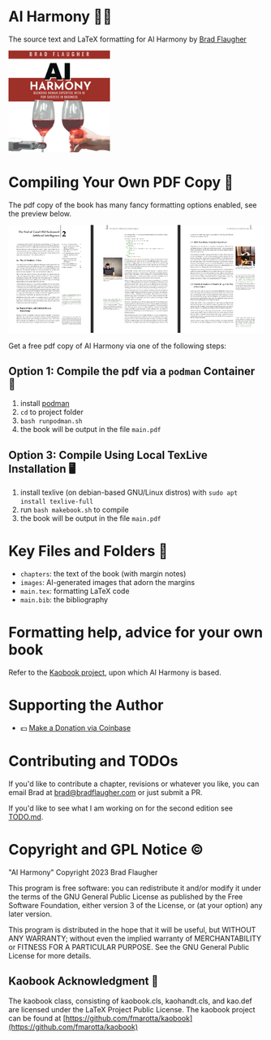 # AI Harmony 🌟🤖

The source text and LaTeX formatting for AI Harmony by [Brad Flaugher](https://bradflaugher.com)

<img src="./covers/BradFlaugher-Audiobook.png" alt="Description" width="200" height="200">

# Compiling Your Own PDF Copy 📄

The pdf copy of the book has many fancy formatting options enabled, see the preview below.

![pdf example](./preview.png)

Get a free pdf copy of AI Harmony via one of the following steps:

## Option 1: Compile the pdf via a ```podman``` Container 🚀

1. install [podman](https://podman.io/)
2. ```cd``` to project folder
3. ```bash runpodman.sh```
4. the book will be output in the file ```main.pdf```

## Option 3: Compile Using Local TexLive Installation 🖥️

1. install texlive (on debian-based GNU/Linux distros) with ```sudo apt install texlive-full```
2. run ```bash makebook.sh``` to compile
4. the book will be output in the file ```main.pdf```

# Key Files and Folders 📂

* `chapters`: the text of the book (with margin notes) 
* `images`: AI-generated images that adorn the margins
* `main.tex`: formatting LaTeX code
* `main.bib`: the bibliography

# Formatting help, advice for your own book

Refer to the [Kaobook project](https://github.com/fmarotta/kaobook), upon which AI Harmony is based.

# Supporting the Author

* 💵 [Make a Donation via Coinbase](https://commerce.coinbase.com/checkout/ea43ea82-2708-4562-966b-bf30800ec592)

# Contributing and TODOs

If you'd like to contribute a chapter, revisions or whatever you like, you can email Brad at [brad@bradflaugher.com](mailto:brad@bradflaugher.com) or just submit a PR.

If you'd like to see what I am working on for the second edition see [TODO.md](./TODO.md).

# Copyright and GPL Notice ©️

"AI Harmony" Copyright 2023 Brad Flaugher

This program is free software: you can redistribute it and/or modify it under the terms of the GNU General Public License as published by the Free Software Foundation, either version 3 of the License, or (at your option) any later version.

This program is distributed in the hope that it will be useful, but WITHOUT ANY WARRANTY; without even the implied warranty of MERCHANTABILITY or FITNESS FOR A PARTICULAR PURPOSE. See the GNU General Public License for more details.

## Kaobook Acknowledgment 📖

The kaobook class, consisting of kaobook.cls, kaohandt.cls, and kao.def are licensed under the LaTeX Project Public License. The kaobook project can be found at [https://github.com/fmarotta/kaobook](https://github.com/fmarotta/kaobook)

